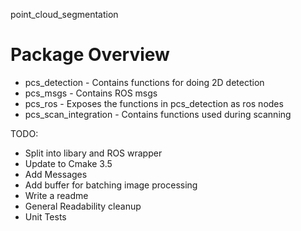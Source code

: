 point_cloud_segmentation

# Package Overview
* pcs_detection - Contains functions for doing 2D detection
* pcs_msgs - Contains ROS msgs
* pcs_ros - Exposes the functions in pcs_detection as ros nodes
* pcs_scan_integration - Contains functions used during scanning





TODO:

* Split into libary and ROS wrapper
* Update to Cmake 3.5
* Add Messages
* Add buffer for batching image processing
* Write a readme
* General Readability cleanup
* Unit Tests

